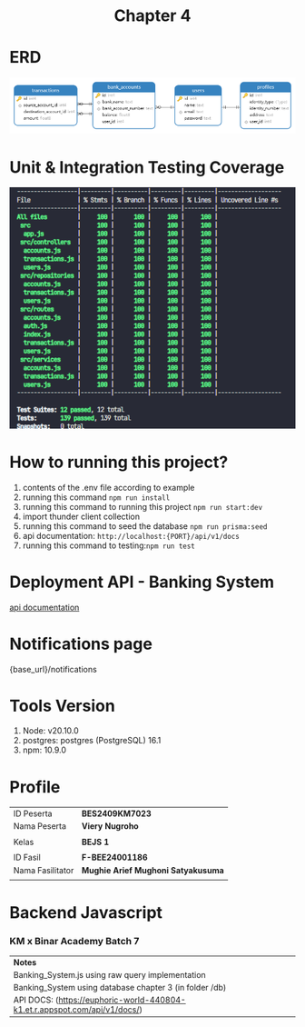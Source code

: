 <h1 align="center">
  Chapter 4
</h1>

# ERD

<div id='image' align='center'>
<img src='./public/assets/erd.png' alt='erd' title='erd banking_system - Viery Nugroho'>
</div>

# Unit & Integration Testing Coverage

<div id='image' align='center'>
<img src='./public/assets/testing.png' alt='testing coverage' title='testing coverage banking_system - Viery Nugroho'>
</div>

# How to running this project?

1. contents of the .env file according to example
2. running this command `npm run install`
3. running this command to running this project `npm run start:dev`
4. import thunder client collection
5. running this command to seed the database `npm run prisma:seed`
6. api documentation: `http://localhost:{PORT}/api/v1/docs`
7. running this command to testing:`npm run test`

# Deployment API - Banking System

[api documentation](https://euphoric-world-440804-k1.et.r.appspot.com/api/v1/docs/)

# Notifications page

{base_url}/notifications

# Tools Version

1. Node: v20.10.0
2. postgres: postgres (PostgreSQL) 16.1
3. npm: 10.9.0

# Profile

|                  |                                      |
| ---------------- | ------------------------------------ |
| ID Peserta       | **BES2409KM7023**                    |
| Nama Peserta     | **Viery Nugroho**                    |
|                  |                                      |
| Kelas            | **BEJS 1**                           |
|                  |                                      |
| ID Fasil         | **F-BEE24001186**                    |
| Nama Fasilitator | **Mughie Arief Mughoni Satyakusuma** |
|                  |                                      |

# Backend Javascript

### KM x Binar Academy Batch 7

|                                                                            |
| -------------------------------------------------------------------------- |
| **Notes**                                                                  |
| Banking_System.js using raw query implementation                           |
| Banking_System using database chapter 3 (in folder /db)                    |
| API DOCS: (https://euphoric-world-440804-k1.et.r.appspot.com/api/v1/docs/) |
